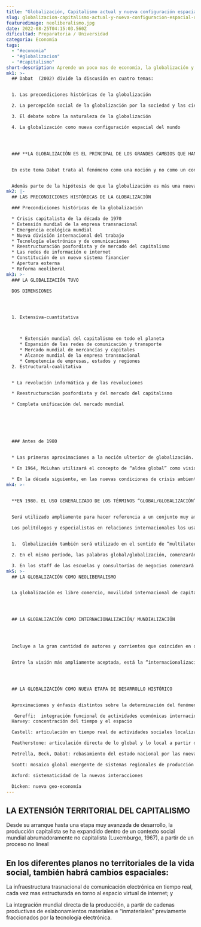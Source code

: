 ```yaml
---
title: "Globalización, Capitalismo actual y nueva configuración espacial del mundo "
slug: globalizacion-capitalismo-actual-y-nueva-configuracion-espacial-del-mundo
featuredimage: neoliberalismo.jpg
date: 2022-08-25T04:15:03.560Z
dificultad: Preparatoria / Universidad
categoria: Economia
tags:
  - "#economia"
  - "#globalizacion"
  - "#capitalismo"
short-description: Aprende un poco mas de economía, la globalización y el capitalismo actual
mk1: >-
  ## Dabat  (2002) divide la discusión en cuatro temas:


  1. Las precondiciones históricas de la globalización

  2. La percepción social de la globalización por la sociedad y las ciencias sociales

  3. El debate sobre la naturaleza de la globalización

  4. La globalización como nueva configuración espacial del mundo




  ### **LA GLOBALIZACIÓN ES EL PRINCIPAL DE LOS GRANDES CAMBIOS QUE HAN TRANSFORMADO AL MUNDO EN LAS ÚLTIMAS DÉCADAS DEL SIGLO XX Y LO QUE VA DEL SIGLO XXI**


  En este tema Dabat trata al fenómeno como una noción y no como un concepto científico.


  Además parte de la hipótesis de que la globalización es más una nueva configuración espacial de la economía, sociedad mundial bajo las condiciones del nuevo capitalismo informático-global
mk2: |-
  ## LAS PRECONDICIONES HISTÓRICAS DE LA GLOBALIZACIÓN

  ### Precondiciones históricas de la globalización

  * Crisis capitalista de la década de 1970
  * Extensión mundial de la empresa transnacional
  * Emergencia ecológica mundial 
  * Nueva división internacional del trabajo
  * Tecnología electrónica y de comunicaciones
  * Reestructuración posfordista y de mercado del capitalismo
  * Las redes de información e internet
  * Constitución de un nuevo sistema financier
  * Apertura externa
  * Reforma neoliberal
mk3: >-
  ### LA GLOBALIZACIÓN TUVO

  DOS DIMENSIONES 




  1. Extensiva-cuantitativa



     * Extensión mundial del capitalismo en todo el planeta
     * Expansión de las redes de comunicación y transporte 
     * Mercado mundial de mercancías y capitales
     * Alcance mundial de la empresa transnacional
     * Competencia de empresas, estados y regiones
  2. Estructural-cualitativa


  * La revolución informática y de las revoluciones

  * Reestructuración posfordista y del mercado del capitalismo

  * Completa unificación del mercado mundial






  ### Antes de 1980


  * Las primeras aproximaciones a la noción ulterior de globalización.

  * En 1964, McLuhan utilizará el concepto de “aldea global” como visión premonitoria del papel potencial de la alta tecnología y las comunicaciones internacionales

  * En la década siguiente, en las nuevas condiciones de crisis ambiental del planeta, las primeras grandes organizaciones ecologistas comenzarán a insistir en la idea de que la humanidad compartía “un futuro común” que dependía de la preservación ambiental de la Tierra (Club de Roma).
mk4: >-
  

  **EN 1980. EL USO GENERALIZADO DE LOS TÉRMINOS “GLOBAL/GLOBALIZACIÓN” SERÁ UN FENÓMENO PROPIO DE LA SEGUNDA MITAD DE LOS AÑOS 1980**


  Será utilizado ampliamente para hacer referencia a un conjunto muy amplio de fenómenos nuevos, por ejemplo:

  Los politólogos y especialistas en relaciones internacionales los usarán casi como sinónimo de “multilateralización” o de “trilaterización” de las relaciones entre los gobiernos.


  1.  Globalización también será utilizado en el sentido de “multilateralismo” en el lenguaje burocrático de las organizaciones económicas internacionales, para referirse a la liberalización generalizada de los flujos comerciales internacionales. 

  2. En el mismo período, las palabras global/globalización, comenzarán a utilizarse ampliamente en la economía en dos sectores diferentes de actividad (financiero y empresarial

  3. En los staff de las escuelas y consultorías de negocios comenzará a utilizarse el término “competencia global”, para describir las nuevas condiciones de la concurrencia “trilateral”
mk5: >-
  ## LA GLOBALIZACIÓN COMO NEOLIBERALISMO


  La globalización es libre comercio, movilidad internacional de capitales, informaciones y personas.




  ## LA GLOBALIZACIÓN COMO INTERNACIONALIZACIÓN/ MUNDIALIZACIÓN

  ﻿


  Incluye a la gran cantidad de autores y corrientes que coinciden en que la globalización actual no es otra cosa que un nivel relativamente más elevado de los procesos históricos de internacionalización o mundialización de las relaciones económicas y sociales


  Entre la visión más ampliamente aceptada, está la “internacionalización”, y otras dos posturas que difieren de la principal en torno al nombre del fenómeno (mundialización por globalización) y su explicación (teorías del sistema mundial).




  ## LA GLOBALIZACIÓN COMO NUEVA ETAPA DE DESARROLLO HISTÓRICO


  Aproximaciones y énfasis distintos sobre la determinación del fenómeno como:

   Gereffi:  integración funcional de actividades económicas internacionalmente dispersas 
  Harvey: concentración del tiempo y el espacio

  Castell: articulación en tiempo real de actividades sociales localizadas en espacios geográficos diferentes 

  Featherstone: articulación directa de lo global y lo local a partir de lo glocal 

  Petrella, Beck, Dabat: rebasamiento del estado nacional por las nuevas relaciones trasnacionales o mundiales

  Scott: mosaico global emergente de sistemas regionales de producción y cambio

  Axford: sistematicidad de la nuevas interacciones

  Dicken: nueva geo-economía
---
```

## LA EXTENSIÓN TERRITORIAL DEL CAPITALISMO

Desde su arranque hasta una etapa muy avanzada de desarrollo, la producción capitalista se ha expandido dentro de un contexto social mundial abrumadoramente no capitalista (Luxemburgo, 1967), a partir de un proceso no lineal
﻿

## En los diferentes planos no territoriales de la vida social, también habrá cambios espaciales: 

La infraestructura trasnacional de comunicación electrónica en tiempo real, cada vez mas estructurada en torno al espacio virtual de internet; y 

La integración mundial directa de la producción, a partir de cadenas productivas de eslabonamientos materiales e “inmateriales” previamente fraccionados por la tecnología electrónica.